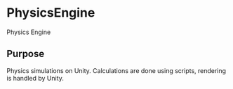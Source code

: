 # PhysicsEngine
Physics Engine
## Purpose
Physics simulations on Unity. Calculations are done using scripts, rendering is handled by Unity.
